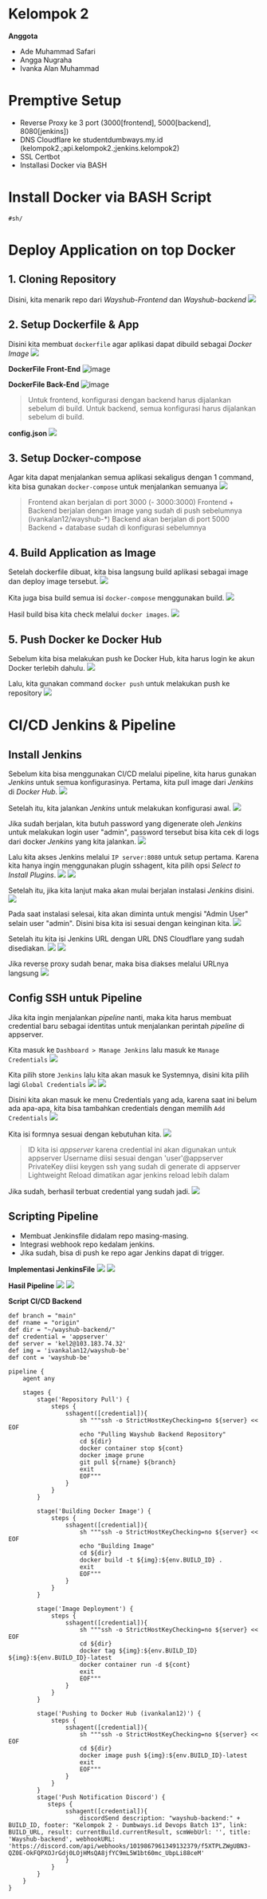 # Kelompok 2
**Anggota**
- Ade Muhammad Safari
- Angga Nugraha
- Ivanka Alan Muhammad

# Premptive Setup
- Reverse Proxy ke 3 port (3000[frontend], 5000[backend], 8080[jenkins])
- DNS Cloudflare ke studentdumbways.my.id (kelompok2.;api.kelompok2.;jenkins.kelompok2)
- SSL Certbot
- Installasi Docker via BASH

# Install Docker via BASH Script

`#sh/`

# Deploy Application on top Docker

## 1. Cloning Repository

Disini, kita menarik repo dari _Wayshub-Frontend_ dan _Wayshub-backend_
![](https://github.com/ademuh/devops13-dumbways-ade/blob/main/Stage-2/kelompok-2/Deploy%20frontend%20on%20top%20docker/git%20clone%20fe.png?raw=true)

## 2. Setup Dockerfile & App

Disini kita membuat `dockerfile` agar aplikasi dapat dibuild sebagai _Docker Image_
![](https://github.com/ademuh/devops13-dumbways-ade/blob/main/Stage-2/kelompok-2/Deploy%20frontend%20on%20top%20docker/docker%20make%20dockerfile.png?raw=true)

**DockerFile Front-End**
![image](https://user-images.githubusercontent.com/111945026/191699665-44094d9d-bca1-40e8-b166-17b5a531a6fb.png)

**DockerFile Back-End**
![image](https://github.com/ademuh/devops13-dumbways-ade/blob/main/Stage-2/kelompok-2/Deploy%20backend%20on%20top%20docker/media/docker1.png?raw=true)

> Untuk frontend, konfigurasi dengan backend harus dijalankan sebelum di build.
> Untuk backend, semua konfigurasi harus dijalankan sebelum di build.

**config.json**
![](https://github.com/ademuh/devops13-dumbways-ade/blob/main/Stage-2/kelompok-2/Deploy%20backend%20on%20top%20docker/media/be2.png?raw=true)

## 3. Setup Docker-compose

Agar kita dapat menjalankan semua aplikasi sekaligus dengan 1 command, kita bisa gunakan `docker-compose` untuk menjalankan semuanya
![](https://github.com/ademuh/devops13-dumbways-ade/blob/main/Stage-2/kelompok-2/Deploy%20backend%20on%20top%20docker/media/be3.png?raw=true)

> Frontend akan berjalan di port 3000 (- 3000:3000)
> Frontend + Backend berjalan dengan image yang sudah di push sebelumnya (ivankalan12/wayshub-*)
> Backend akan berjalan di port 5000
> Backend + database sudah di konfigurasi sebelumnya

## 4. Build Application as Image

Setelah dockerfile dibuat, kita bisa langsung build aplikasi sebagai image dan deploy image tersebut.
![](https://github.com/ademuh/devops13-dumbways-ade/blob/main/Stage-2/kelompok-2/Deploy%20frontend%20on%20top%20docker/docker%20build%20dockerfile.png?raw=true)

Kita juga bisa build semua isi `docker-compose` menggunakan build.
![](https://github.com/ademuh/devops13-dumbways-ade/blob/main/Stage-2/kelompok-2/Deploy%20backend%20on%20top%20docker/media/be4.png?raw=true)

Hasil build bisa kita check melalui `docker images`.
![](https://github.com/ademuh/devops13-dumbways-ade/blob/main/Stage-2/kelompok-2/Deploy%20backend%20on%20top%20docker/media/be6.png?raw=true)

## 5. Push Docker ke Docker Hub

Sebelum kita bisa melakukan push ke Docker Hub, kita harus login ke akun Docker terlebih dahulu.
![](https://github.com/ademuh/devops13-dumbways-ade/blob/main/Stage-2/kelompok-2/Deploy%20frontend%20on%20top%20docker/docker%20login.png?raw=true)

Lalu, kita gunakan command `docker push` untuk melakukan push ke repository
![](https://github.com/ademuh/devops13-dumbways-ade/blob/main/Stage-2/kelompok-2/Deploy%20frontend%20on%20top%20docker/docker%20push%20image%20to%20docker%20hub.png?raw=true)


# CI/CD Jenkins & Pipeline

## Install Jenkins

Sebelum kita bisa menggunakan CI/CD melalui pipeline, kita harus gunakan _Jenkins_ untuk semua konfigurasinya.
Pertama, kita pull image dari _Jenkins_ di _Docker Hub_.
![](https://github.com/ademuh/devops13-dumbways-ade/blob/main/Stage-2/kelompok-2/Git%20config%20Jenkins/media/jenkins.png?raw=true)

Setelah itu, kita jalankan _Jenkins_ untuk melakukan konfigurasi awal.
![](https://github.com/ademuh/devops13-dumbways-ade/blob/main/Stage-2/kelompok-2/Git%20config%20Jenkins/media/jenkins2.png?raw=true)

Jika sudah berjalan, kita butuh password yang digenerate oleh _Jenkins_ untuk melakukan login user "admin", password tersebut bisa kita cek di logs dari docker _Jenkins_ yang kita jalankan.
![](https://github.com/ademuh/devops13-dumbways-ade/blob/main/Stage-2/kelompok-2/Git%20config%20Jenkins/media/jenkins3.png?raw=true)

Lalu kita akses Jenkins melalui `IP server:8080` untuk setup pertama.
Karena kita hanya ingin menggunakan plugin sshagent, kita pilih opsi _Select to Install Plugins_.
![](https://github.com/ademuh/devops13-dumbways-ade/blob/main/Stage-2/kelompok-2/Git%20config%20Jenkins/media/jenkins4.png?raw=true)
![](https://github.com/ademuh/devops13-dumbways-ade/blob/main/Stage-2/kelompok-2/Git%20config%20Jenkins/media/jenkins5.png?raw=true)

Setelah itu, jika kita lanjut maka akan mulai berjalan instalasi _Jenkins_ disini.
![](https://github.com/ademuh/devops13-dumbways-ade/blob/main/Stage-2/kelompok-2/Git%20config%20Jenkins/media/jenkins6.png?raw=true)

Pada saat instalasi selesai, kita akan diminta untuk mengisi "Admin User" selain user "admin". Disini bisa kita isi sesuai dengan keinginan kita.
![](https://github.com/ademuh/devops13-dumbways-ade/blob/main/Stage-2/kelompok-2/Git%20config%20Jenkins/media/jenkins7.png?raw=true)

Setelah itu kita isi Jenkins URL dengan URL DNS Cloudflare yang sudah disediakan.
![](https://github.com/ademuh/devops13-dumbways-ade/blob/main/Stage-2/kelompok-2/Git%20config%20Jenkins/media/jenkins8.png?raw=true)
![](https://github.com/ademuh/devops13-dumbways-ade/blob/main/Stage-2/kelompok-2/Git%20config%20Jenkins/media/jenkins9.png?raw=true)

Jika reverse proxy sudah benar, maka bisa diakses melalui URLnya langsung
![](https://github.com/ademuh/devops13-dumbways-ade/blob/main/Stage-2/kelompok-2/Git%20config%20Jenkins/media/rpjenkins3.png?raw=true)

## Config SSH untuk Pipeline

Jika kita ingin menjalankan _pipeline_ nanti, maka kita harus membuat credential baru sebagai identitas untuk menjalankan perintah _pipeline_ di appserver.

Kita masuk ke `Dashboard > Manage Jenkins` lalu masuk ke `Manage Credentials`
![](https://github.com/ademuh/devops13-dumbways-ade/blob/main/Stage-2/kelompok-2/Git%20config%20Jenkins/media/sshj.png?raw=true)

Kita pilih store `Jenkins` lalu kita akan masuk ke Systemnya, disini kita pilih lagi `Global Credentials`
![](https://github.com/ademuh/devops13-dumbways-ade/blob/main/Stage-2/kelompok-2/Git%20config%20Jenkins/media/sshj2.png?raw=true)
![](https://github.com/ademuh/devops13-dumbways-ade/blob/main/Stage-2/kelompok-2/Git%20config%20Jenkins/media/sshj3.png?raw=true)

Disini kita akan masuk ke menu Credentials yang ada, karena saat ini belum ada apa-apa, kita bisa tambahkan credentials dengan memilih `Add Credentials`
![](https://github.com/ademuh/devops13-dumbways-ade/blob/main/Stage-2/kelompok-2/Git%20config%20Jenkins/media/sshj4.png?raw=true)

Kita isi formnya sesuai dengan kebutuhan kita.
![](https://github.com/ademuh/devops13-dumbways-ade/blob/main/Stage-2/kelompok-2/Git%20config%20Jenkins/media/sshj5.png?raw=true)

> ID kita isi _appserver_ karena credential ini akan digunakan untuk appserver
> Username diisi sesuai dengan 'user'@appserver
> PrivateKey diisi keygen ssh yang sudah di generate di appserver
> Lightweight Reload dimatikan agar jenkins reload lebih dalam

Jika sudah, berhasil terbuat credential yang sudah jadi.
![](https://github.com/ademuh/devops13-dumbways-ade/blob/main/Stage-2/kelompok-2/Git%20config%20Jenkins/media/sshj6.png?raw=true)

## Scripting Pipeline

- Membuat Jenkinsfile didalam repo masing-masing.
- Integrasi webhook repo kedalam jenkins.
- Jika sudah, bisa di push ke repo agar Jenkins dapat di trigger.

**Implementasi JenkinsFile**
![](https://github.com/ademuh/devops13-dumbways-ade/blob/main/Stage-2/kelompok-2/SCRIPT%20CI-CD%20Jenkinsfile/15.png?raw=true)
![](https://github.com/ademuh/devops13-dumbways-ade/blob/main/Stage-2/kelompok-2/SCRIPT%20CI-CD%20Jenkinsfile/16.png?raw=true)

**Hasil Pipeline**
![](https://github.com/ademuh/devops13-dumbways-ade/blob/main/Stage-2/kelompok-2/SCRIPT%20CI-CD%20Jenkinsfile/19.png?raw=true)
![](https://github.com/ademuh/devops13-dumbways-ade/blob/main/Stage-2/kelompok-2/SCRIPT%20CI-CD%20Jenkinsfile/21.png?raw=true)

**Script CI/CD Backend**

```
def branch = "main"
def rname = "origin"
def dir = "~/wayshub-backend/"
def credential = 'appserver'
def server = 'kel2@103.183.74.32'
def img = 'ivankalan12/wayshub-be'
def cont = 'wayshub-be'

pipeline {
    agent any

    stages {
        stage('Repository Pull') {
            steps {
                sshagent([credential]){
                    sh """ssh -o StrictHostKeyChecking=no ${server} << EOF
                    echo "Pulling Wayshub Backend Repository"
                    cd ${dir}
                    docker container stop ${cont}
                    docker image prune
                    git pull ${rname} ${branch}
                    exit
                    EOF"""
                }
            }
        }

        stage('Building Docker Image') {
            steps {
                sshagent([credential]){
                    sh """ssh -o StrictHostKeyChecking=no ${server} << EOF
                    echo "Building Image"
                    cd ${dir}
                    docker build -t ${img}:${env.BUILD_ID} .
                    exit
                    EOF"""
                }
            }
        }

        stage('Image Deployment') {
            steps {
                sshagent([credential]){
                    sh """ssh -o StrictHostKeyChecking=no ${server} << EOF
                    cd ${dir}
                    docker tag ${img}:${env.BUILD_ID} ${img}:${env.BUILD_ID}-latest
                    docker container run -d ${cont}
                    exit
                    EOF"""
                }
            }
        }

        stage('Pushing to Docker Hub (ivankalan12)') {
            steps {
                sshagent([credential]){
                    sh """ssh -o StrictHostKeyChecking=no ${server} << EOF
                    cd ${dir}
                    docker image push ${img}:${env.BUILD_ID}-latest
                    exit
                    EOF"""
                }
            }
        }
        stage('Push Notification Discord') {
           steps {
                sshagent([credential]){
                    discordSend description: "wayshub-backend:" + BUILD_ID, footer: "Kelompok 2 - Dumbways.id Devops Batch 13", link: BUILD_URL, result: currentBuild.currentResult, scmWebUrl: '', title: 'Wayshub-backend', webhookURL: 'https://discord.com/api/webhooks/1019867961349132379/f5XTPLZWgUBN3-QZ0E-OkFQPXOJrGdj0LOjHMsQA8jfYC9mL5W1bt60mc_UbpLi88ceM'
                }
            }
        }
    }
}
```



